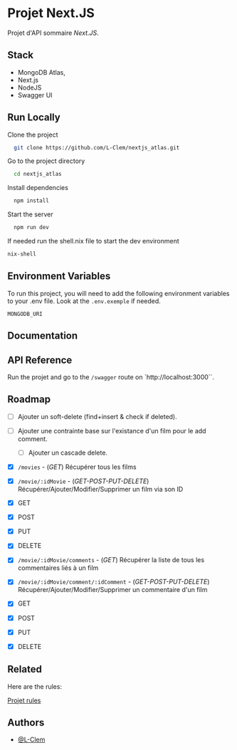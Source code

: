 
# Projet Next.JS 

Projet d'API sommaire *Next.JS*.


## Stack

- MongoDB Atlas,
- Next.js
- NodeJS
- Swagger UI
## Run Locally

Clone the project

```bash
  git clone https://github.com/L-Clem/nextjs_atlas.git
```

Go to the project directory

```bash
  cd nextjs_atlas
```

Install dependencies

```bash
  npm install
```

Start the server

```bash
  npm run dev
```

If needed run the shell.nix file to start the dev environment
```bash
nix-shell
```


## Environment Variables

To run this project, you will need to add the following environment variables to your .env file. Look at the `.env.exemple` if needed.

`MONGODB_URI`


## Documentation


## API Reference

Run the projet and go to the `/swagger` route on `http://localhost:3000``.


## Roadmap

- [ ] Ajouter un soft-delete (find+insert & check if deleted).
- [ ] Ajouter une contrainte base sur l'existance d'un film pour le add comment.
  - [ ] Ajouter un cascade delete.

- [x]  `/movies` - (*GET*) Récupérer tous les films
- [x]  `/movie/:idMovie` - (*GET-POST-PUT-DELETE*) Récupérer/Ajouter/Modifier/Supprimer un film via son ID
  - [x]  GET 
  - [x]  POST 
  - [x]  PUT 
  - [x]  DELETE 
- [x]  `/movie/:idMovie/comments` - (*GET*) Récupérer la liste de tous les commentaires liés à un film
- [x]  `/movie/:idMovie/comment/:idComment` - (*GET-POST-PUT-DELETE*) Récupérer/Ajouter/Modifier/Supprimer un commentaire d'un film
  - [x]  GET
  - [x]  POST
  - [x]  PUT
  - [x]  DELETE



## Related

Here are the rules:

[Projet rules](https://drive.google.com/file/d/1Qy6oFQgYrA3VOI9aXLHrypjL8ZxDF_k9/view?usp=share_link)


## Authors

- [@L-Clem](https://www.github.com/L-Clem)

